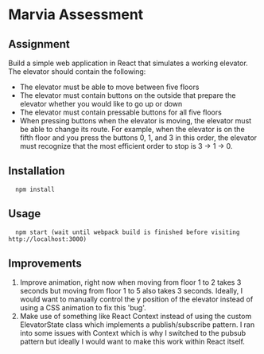 # Marvia Assessment

## Assignment

Build a simple web application in React that simulates a working elevator. The elevator should contain the following:

- The elevator must be able to move between five floors
- The elevator must contain buttons on the outside that prepare the elevator whether you would like to go up or down
- The elevator must contain pressable buttons for all five floors
- When pressing buttons when the elevator is moving, the elevator must be able to change its route. For example, when the elevator is on the fifth floor and you press the buttons 0, 1, and 3 in this order, the elevator must recognize that the most efficient order to stop is 3 -> 1 -> 0.

## Installation

```shell
  npm install
```

## Usage

```shell
  npm start (wait until webpack build is finished before visiting http://localhost:3000)
```

## Improvements

1. Improve animation, right now when moving from floor 1 to 2 takes 3 seconds but moving from floor 1 to 5 also takes 3 seconds. Ideally, I would want to manually control the y position of the elevator instead of using a CSS animation to fix this 'bug'.
2. Make use of something like React Context instead of using the custom ElevatorState class which implements a publish/subscribe pattern. I ran into some issues with Context which is why I switched to the pubsub pattern but ideally I would want to make this work within React itself.
